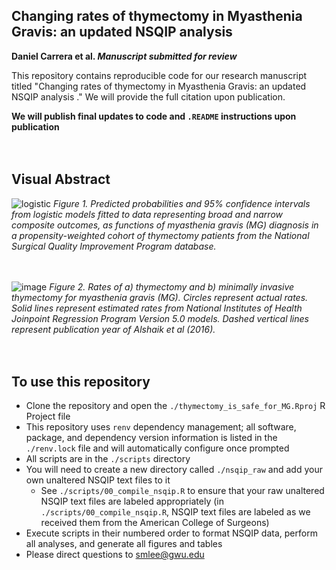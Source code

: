 ## Changing rates of thymectomy in Myasthenia Gravis: an updated NSQIP analysis

<strong>Daniel Carrera et al. <em>Manuscript submitted for review</em></strong>

This repository contains reproducible code for our research manuscript titled "Changing rates of thymectomy in Myasthenia Gravis: an updated NSQIP analysis
." We will provide the full citation upon publication.

<strong>We will publish final updates to code and `.README` instructions upon publication</strong>
<br>  
<br>  

## Visual Abstract
![logistic](https://github.com/user-attachments/assets/2f5807a6-df47-4786-9d35-93b23d13a1f0)
*Figure 1. Predicted probabilities and 95% confidence intervals from logistic models fitted to data representing broad and narrow composite outcomes, as functions of myasthenia gravis (MG) diagnosis in a propensity-weighted cohort of thymectomy patients from the National Surgical Quality Improvement Program database.*
<br>  
<br>  

![image](https://github.com/user-attachments/assets/e2fcc447-4419-44b9-9acf-f9b69720c59b)
*Figure 2. Rates of a) thymectomy and b) minimally invasive thymectomy for myasthenia gravis (MG). Circles represent actual rates. Solid lines represent estimated rates from National Institutes of Health Joinpoint Regression Program Version 5.0 models. Dashed vertical lines represent publication year of Alshaik et al (2016).*
<br>  
<br>  

## To use this repository

- Clone the repository and open the `./thymectomy_is_safe_for_MG.Rproj` R Project file
- This repository uses `renv` dependency management; all software, package, and dependency version information is listed in the `./renv.lock` file and will automatically configure once prompted
- All scripts are in the `./scripts` directory
- You will need to create a new directory called `./nsqip_raw` and add your own unaltered NSQIP text files to it
  - See `./scripts/00_compile_nsqip.R` to ensure that your raw unaltered NSQIP text files are labeled appropriately (in `./scripts/00_compile_nsqip.R`, NSQIP text files are labeled as we received them from the American College of Surgeons)
- Execute scripts in their numbered order to format NSQIP data, perform all analyses, and generate all figures and tables
- Please direct questions to smlee@gwu.edu
<br>  
<br> 
